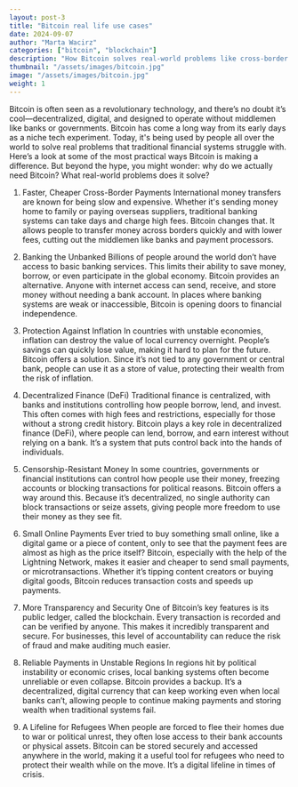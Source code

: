 ```yaml
---
layout: post-3
title: "Bitcoin real life use cases"
date: 2024-09-07
author: "Marta Wacirz"
categories: ["bitcoin", "blockchain"]
description: "How Bitcoin solves real-world problems like cross-border payments and financial inclusion."
thumbnail: "/assets/images/bitcoin.jpg"
image: "/assets/images/bitcoin.jpg"
weight: 1
---
```



Bitcoin is often seen as a revolutionary technology, and there’s no doubt it’s cool—decentralized, digital, and designed to operate without middlemen like banks or governments.
Bitcoin has come a long way from its early days as a niche tech experiment. Today, it's being used by people all over the world to solve real problems that traditional financial systems struggle with. Here’s a look at some of the most practical ways Bitcoin is making a difference. But beyond the hype, you might wonder: why do we actually need Bitcoin? What real-world problems does it solve?

1. Faster, Cheaper Cross-Border Payments
International money transfers are known for being slow and expensive. Whether it's sending money home to family or paying overseas suppliers, traditional banking systems can take days and charge high fees. Bitcoin changes that. It allows people to transfer money across borders quickly and with lower fees, cutting out the middlemen like banks and payment processors.

2. Banking the Unbanked
Billions of people around the world don’t have access to basic banking services. This limits their ability to save money, borrow, or even participate in the global economy. Bitcoin provides an alternative. Anyone with internet access can send, receive, and store money without needing a bank account. In places where banking systems are weak or inaccessible, Bitcoin is opening doors to financial independence.

3. Protection Against Inflation
In countries with unstable economies, inflation can destroy the value of local currency overnight. People’s savings can quickly lose value, making it hard to plan for the future. Bitcoin offers a solution. Since it’s not tied to any government or central bank, people can use it as a store of value, protecting their wealth from the risk of inflation.

4. Decentralized Finance (DeFi)
Traditional finance is centralized, with banks and institutions controlling how people borrow, lend, and invest. This often comes with high fees and restrictions, especially for those without a strong credit history. Bitcoin plays a key role in decentralized finance (DeFi), where people can lend, borrow, and earn interest without relying on a bank. It’s a system that puts control back into the hands of individuals.

5. Censorship-Resistant Money
In some countries, governments or financial institutions can control how people use their money, freezing accounts or blocking transactions for political reasons. Bitcoin offers a way around this. Because it’s decentralized, no single authority can block transactions or seize assets, giving people more freedom to use their money as they see fit.

6. Small Online Payments
Ever tried to buy something small online, like a digital game or a piece of content, only to see that the payment fees are almost as high as the price itself? Bitcoin, especially with the help of the Lightning Network, makes it easier and cheaper to send small payments, or microtransactions. Whether it’s tipping content creators or buying digital goods, Bitcoin reduces transaction costs and speeds up payments.

7. More Transparency and Security
One of Bitcoin’s key features is its public ledger, called the blockchain. Every transaction is recorded and can be verified by anyone. This makes it incredibly transparent and secure. For businesses, this level of accountability can reduce the risk of fraud and make auditing much easier.

8. Reliable Payments in Unstable Regions
In regions hit by political instability or economic crises, local banking systems often become unreliable or even collapse. Bitcoin provides a backup. It’s a decentralized, digital currency that can keep working even when local banks can’t, allowing people to continue making payments and storing wealth when traditional systems fail.

9. A Lifeline for Refugees
When people are forced to flee their homes due to war or political unrest, they often lose access to their bank accounts or physical assets. Bitcoin can be stored securely and accessed anywhere in the world, making it a useful tool for refugees who need to protect their wealth while on the move. It’s a digital lifeline in times of crisis.
